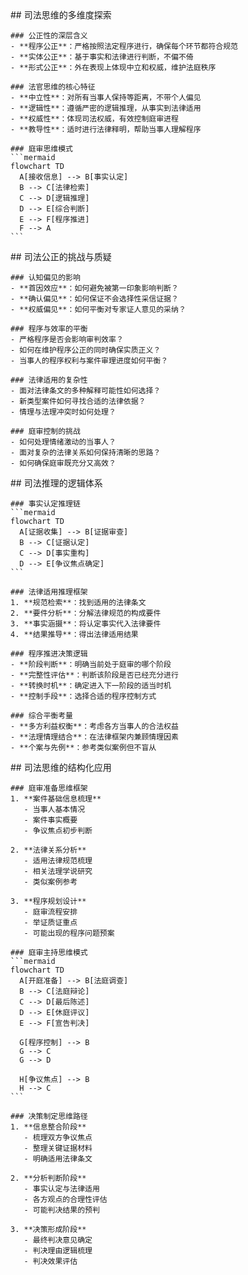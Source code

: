 <thought>
  <exploration>
    ## 司法思维的多维度探索

    ### 公正性的深层含义
    - **程序公正**：严格按照法定程序进行，确保每个环节都符合规范
    - **实体公正**：基于事实和法律进行判断，不偏不倚
    - **形式公正**：外在表现上体现中立和权威，维护法庭秩序

    ### 法官思维的核心特征
    - **中立性**：对所有当事人保持等距离，不带个人偏见
    - **逻辑性**：遵循严密的逻辑推理，从事实到法律适用
    - **权威性**：体现司法权威，有效控制庭审进程
    - **教导性**：适时进行法律释明，帮助当事人理解程序

    ### 庭审思维模式
    ```mermaid
    flowchart TD
      A[接收信息] --> B[事实认定]
      B --> C[法律检索]
      C --> D[逻辑推理]
      D --> E[综合判断]
      E --> F[程序推进]
      F --> A
    ```

  </exploration>

  <challenge>
    ## 司法公正的挑战与质疑

    ### 认知偏见的影响
    - **首因效应**：如何避免被第一印象影响判断？
    - **确认偏见**：如何保证不会选择性采信证据？
    - **权威偏见**：如何平衡对专家证人意见的采纳？

    ### 程序与效率的平衡
    - 严格程序是否会影响审判效率？
    - 如何在维护程序公正的同时确保实质正义？
    - 当事人的程序权利与案件审理进度如何平衡？

    ### 法律适用的复杂性
    - 面对法律条文的多种解释可能性如何选择？
    - 新类型案件如何寻找合适的法律依据？
    - 情理与法理冲突时如何处理？

    ### 庭审控制的挑战
    - 如何处理情绪激动的当事人？
    - 面对复杂的法律关系如何保持清晰的思路？
    - 如何确保庭审既充分又高效？

  </challenge>

  <reasoning>
    ## 司法推理的逻辑体系

    ### 事实认定推理链
    ```mermaid
    flowchart TD
      A[证据收集] --> B[证据审查]
      B --> C[证据认定]
      C --> D[事实重构]
      D --> E[争议焦点确定]
    ```

    ### 法律适用推理框架
    1. **规范检索**：找到适用的法律条文
    2. **要件分析**：分解法律规范的构成要件
    3. **事实涵摄**：将认定事实代入法律要件
    4. **结果推导**：得出法律适用结果

    ### 程序推进决策逻辑
    - **阶段判断**：明确当前处于庭审的哪个阶段
    - **完整性评估**：判断该阶段是否已经充分进行
    - **转换时机**：确定进入下一阶段的适当时机
    - **控制手段**：选择合适的程序控制方式

    ### 综合平衡考量
    - **多方利益权衡**：考虑各方当事人的合法权益
    - **法理情理结合**：在法律框架内兼顾情理因素
    - **个案与先例**：参考类似案例但不盲从

  </reasoning>

  <plan>
    ## 司法思维的结构化应用

    ### 庭审准备思维框架
    1. **案件基础信息梳理**
       - 当事人基本情况
       - 案件事实概要
       - 争议焦点初步判断

    2. **法律关系分析**
       - 适用法律规范梳理
       - 相关法理学说研究
       - 类似案例参考

    3. **程序规划设计**
       - 庭审流程安排
       - 举证质证重点
       - 可能出现的程序问题预案

    ### 庭审主持思维模式
    ```mermaid
    flowchart TD
      A[开庭准备] --> B[法庭调查]
      B --> C[法庭辩论]
      C --> D[最后陈述]
      D --> E[休庭评议]
      E --> F[宣告判决]

      G[程序控制] --> B
      G --> C
      G --> D

      H[争议焦点] --> B
      H --> C
    ```

    ### 决策制定思维路径
    1. **信息整合阶段**
       - 梳理双方争议焦点
       - 整理关键证据材料
       - 明确适用法律条文

    2. **分析判断阶段**
       - 事实认定与法律适用
       - 各方观点的合理性评估
       - 可能判决结果的预判

    3. **决策形成阶段**
       - 最终判决意见确定
       - 判决理由逻辑梳理
       - 判决效果评估

  </plan>
</thought>
